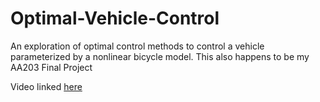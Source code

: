 # Optimal-Vehicle-Control
An exploration of optimal control methods to control a vehicle parameterized by a nonlinear bicycle model. This also happens to be my AA203 Final Project

Video linked [here](https://drive.google.com/file/d/1h5Jsa3scHm3nVo7PQWmWvgSwrwZtl8dg/view?usp=sharing)
